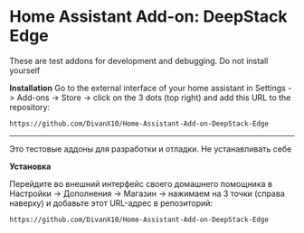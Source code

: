 # Home Assistant Add-on: DeepStack Edge

These are test addons for development and debugging. Do not install yourself

**Installation**
Go to the external interface of your home assistant in Settings -> Add-ons -> Store -> click on the 3 dots (top right) and add this URL to the repository:

```
https://github.com/DivanX10/Home-Assistant-Add-on-DeepStack-Edge
```

---------
Это тестовые аддоны для разработки и отладки. Не устанавливать себе


**Установка**

Перейдите во внешний интерфейс своего домашнего помощника в Настройки -> Дополнения -> Магазин -> нажимаем на 3 точки (справа наверху) и добавьте этот URL-адрес в репозиторий:

```
https://github.com/DivanX10/Home-Assistant-Add-on-DeepStack-Edge
```
